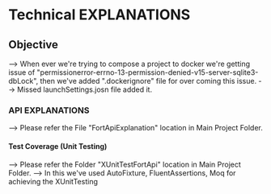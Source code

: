 # Technical EXPLANATIONS

## Objective
--> When ever we're trying to compose a project to docker we're getting issue of "permissionerror-errno-13-permission-denied-v15-server-sqlite3-dbLock", then we've added ".dockerignore" 
	file for over coming this issue.
--> Missed launchSettings.josn file added it.

### API EXPLANATIONS
--> Please refer the File "FortApiExplanation" location in Main Project Folder.

#### Test Coverage (Unit Testing)
--> Please refer the Folder "XUnitTestFortApi" location in Main Project Folder.
--> In this we've used AutoFixture, FluentAssertions, Moq for achieving the XUnitTesting